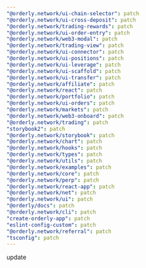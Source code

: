 ```yaml
---
"@orderly.network/ui-chain-selector": patch
"@orderly.network/ui-cross-deposit": patch
"@orderly.network/trading-rewards": patch
"@orderly.network/ui-order-entry": patch
"@orderly.network/web3-modal": patch
"@orderly.network/trading-view": patch
"@orderly.network/ui-connector": patch
"@orderly.network/ui-positions": patch
"@orderly.network/ui-leverage": patch
"@orderly.network/ui-scaffold": patch
"@orderly.network/ui-transfer": patch
"@orderly.network/affiliate": patch
"@orderly.network/react": patch
"@orderly.network/portfolio": patch
"@orderly.network/ui-orders": patch
"@orderly.network/markets": patch
"@orderly.network/web3-onboard": patch
"@orderly.network/trading": patch
"storybook2": patch
"@orderly.network/storybook": patch
"@orderly.network/chart": patch
"@orderly.network/hooks": patch
"@orderly.network/types": patch
"@orderly.network/utils": patch
"@orderly.network/examples": patch
"@orderly.network/core": patch
"@orderly.network/perp": patch
"@orderly.network/react-app": patch
"@orderly.network/net": patch
"@orderly.network/ui": patch
"@orderly/docs": patch
"@orderly.network/cli": patch
"create-orderly-app": patch
"eslint-config-custom": patch
"@orderly.network/referral": patch
"tsconfig": patch
---
```


update
